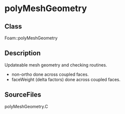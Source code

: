 # polyMeshGeometry 
## Class
Foam::polyMeshGeometry

## Description
Updateable mesh geometry and checking routines.

- non-ortho done across coupled faces.
- faceWeight (delta factors) done across coupled faces.

## SourceFiles
polyMeshGeometry.C

